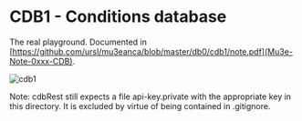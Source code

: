 # CDB1 - Conditions database 

The real playground. Documented in [https://github.com/ursl/mu3eanca/blob/master/db0/cdb1/note.pdf](Mu3e-Note-0xxx-CDB).

![cdb1](https://github.com/ursl/mu3eanca/assets/5073648/2e863c91-3bfe-4020-ac7f-439425268154)


Note: cdbRest still expects a file api-key.private with the appropriate key in this directory. It is excluded by virtue of being contained in .gitignore.

